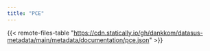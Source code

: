 ```yaml
---
title: "PCE"
---
```


{{< remote-files-table "https://cdn.statically.io/gh/dankkom/datasus-metadata/main/metadata/documentation/pce.json" >}}
